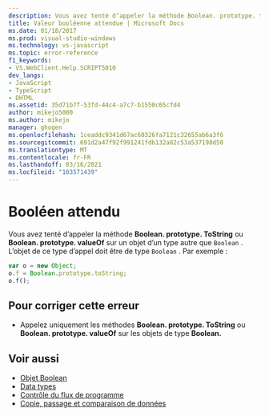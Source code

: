 ```yaml
---
description: Vous avez tenté d’appeler la méthode Boolean. prototype. toString ou Boolean. prototype. valueOf sur un objet d’un type autre que Boolean.
title: Valeur booléenne attendue | Microsoft Docs
ms.date: 01/18/2017
ms.prod: visual-studio-windows
ms.technology: vs-javascript
ms.topic: error-reference
f1_keywords:
- VS.WebClient.Help.SCRIPT5010
dev_langs:
- JavaScript
- TypeScript
- DHTML
ms.assetid: 35d71b7f-53fd-44c4-a7c7-b1550c65cfd4
author: mikejo5000
ms.author: mikejo
manager: ghogen
ms.openlocfilehash: 1ceaddc9341d67ac60326fa7121c32655ab6a3f6
ms.sourcegitcommit: 691d2a47f92f991241fdb132a82c53a537198d50
ms.translationtype: MT
ms.contentlocale: fr-FR
ms.lasthandoff: 03/16/2021
ms.locfileid: "103571439"
---
```

# <a name="boolean-expected"></a>Booléen attendu
Vous avez tenté d’appeler la méthode **Boolean. prototype. ToString** ou **Boolean. prototype. valueOf** sur un objet d’un type autre que `Boolean` . L’objet de ce type d’appel doit être de type `Boolean` . Par exemple :

```JavaScript
var o = new Object;
o.f = Boolean.prototype.toString;
o.f();
```

## <a name="to-correct-this-error"></a>Pour corriger cette erreur

- Appelez uniquement les méthodes **Boolean. prototype. ToString** ou **Boolean. prototype. valueOf** sur les objets de type **Boolean.**

## <a name="see-also"></a>Voir aussi

- [Objet Boolean](https://developer.mozilla.org/docs/Web/JavaScript/Reference/Global_Objects/Boolean)
- [Data types](https://developer.mozilla.org/docs/Web/JavaScript/Data_structures)
- [Contrôle du flux de programme](https://developer.mozilla.org/docs/Web/JavaScript/Guide/Control_flow_and_error_handling)
- [Copie, passage et comparaison de données](https://developer.mozilla.org/docs/Web/JavaScript/Guide/Functions)
